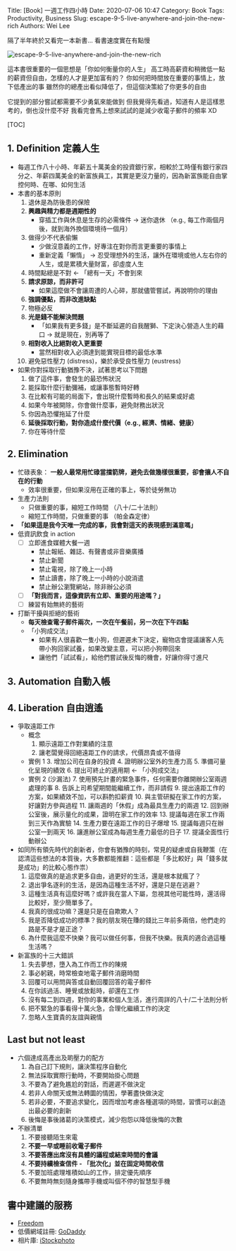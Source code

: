 Title: [Book] 一週工作四小時
Date: 2020-07-06 10:47
Category: Book
Tags: Productivity, Business
Slug: escape-9-5-live-anywhere-and-join-the-new-rich
Authors: Wei Lee

隔了半年終於又看完一本新書...
看書速度實在有點慢

![escape-9-5-live-anywhere-and-join-the-new-rich](/images/books/escape-9-5-live-anywhere-and-join-the-new-rich.jpeg)

<!--more-->

這本書很重要的一個思想是「你如何衡量你的人生」
高工時高薪資和稍微低一點的薪資但自由，怎樣的人才是更加富有的？
你如何把時間放在重要的事情上，放下低產出的事
雖然你的總產出看似降低了，但這個決策給了你更多的自由

它提到的部分嘗試都需要不少勇氣來能做到
但我覺得先看過，知道有人是這樣思考的，倒也沒什麼不好
我看完會馬上想來試試的是減少收電子郵件的頻率 XD

[TOC]

## 1. Definition 定義人生
* 每週工作八十小時、年薪五十萬美金的投資銀行家，相較於工時僅有銀行家四分之、年薪四萬美金的新富族員工，其實是更沒力量的，因為新富族能自由掌控何時、在哪、如何生活
* 本書的基本原則
    1. 退休是為防後患的保險
    2. **興趣與精力都是週期性的**
        * 穿插工作與休息是生存的必需條件 → 迷你退休 （e.g., 每工作兩個月後，就到海外換個環境待一個月）
    3. 做得少不代表偷懶
        * 少做沒意義的工作，好專注在對你而言更重要的事情上
        * 重新定義「懶惰」 → 忍受理想外的生活，讓外在環境或他人左右你的人生，或是累積大量財富，卻虛度人生
    4. 時間點總是不對 ← 「總有一天」不會到來
    5. **請求原諒，而非許可**
        * 如果這麼做不會讓周遭的人心碎，那就儘管嘗試，再說明你的理由
    6. **強調優點，而非改進缺點**
    7. 物極必反
    8. **光是錢不能解決問題**
        * 「如果我有更多錢」是不斷延遲的自我醒獅、下定決心營造人生的藉口 → 就是現在，別再等了
    9. **相對收入比絕對收入更重要**
        * 當然相對收入必須達到能實現目標的最低水準
    10. 避免惡性壓力 (distress)，樂於承受良性壓力 (eustress)
* 如果你對採取行動猶豫不決，試著思考以下問題
    1. 做了這件事，會發生的最恐怖狀況
    2. 能採取什麼行動彌補，或讓事態暫時好轉
    3. 在比較有可能的局面下，會出現什麼暫時和長久的結果或好處
    4. 如果今年被開除，你會做什麼事，避免財務出狀況
    5. 你因為恐懼拖延了什麼
    6. **延後採取行動，對你造成什麼代價（e.g., 經濟、情緒、健康）**
    7. 你在等待什麼

## 2. Elimination
* 忙碌表象： **一般人最常用忙碌當擋箭牌，避免去做幾樣很重要，卻會攘人不自在的行動**
    * 效率很重要，但如果沒用在正確的事上，等於徒勞無功
* 生產力法則
    * 只做重要的事，縮短工作時間 （八十/二十法則）
    * 縮短工作時間，只做重要的事 （帕金森定律）
* **「如果這是我今天唯一完成的事，我會對這天的表現感到滿意嗎」**
* 低資訊飲食 in action
    * [ ] 立即進食媒體大餐一週
        * 禁止報紙、雜誌、有聲書或非音樂廣播
        * 禁止新聞
        * 禁止電視，除了晚上一小時
        * 禁止讀書，除了晚上一小時的小說消遣
        * 禁止辦公瀏覽網站，除非辦公必須
    * [ ] **「對我而言，這像資訊有立即、重要的用途嗎？」**
    * [ ] 練習有始無終的藝術
* 打斷干擾與拒絕的藝術
    * **每天檢查電子郵件兩次，一次在午餐前，另一次在下午四點**
    * 「小狗成交法」
        * 如果有人很喜歡一隻小狗，但遲遲未下決定，寵物店會提議讓客人先帶小狗回家試養，如果改變主意，可以把小狗帶回來
        * 讓他們「試試看」，給他們嘗試後反悔的機會，好讓你得寸進尺

## 3. Automation 自動入帳

## 4. Liberation 自由逍遙
* 爭取遠距工作
    * 概念
        1. 顯示遠距工作對業績的注意
        2. 讓老闆覺得回絕遠距工作的請求，代價昂貴或不值得
    * 實例 1
        3. 增加公司在自身的投資
        4. 證明辦公室外的生產力高
        5. 準備可量化呈現的績效
        6. 提出可終止的適用期 <- 「小狗成交法」
    * 實例 2 (沙漏法)
        7. 使用預先計畫的緊急事件，任何需要你離開辦公室兩週處理的事
        8. 告訴上司希望期間能繼續工作，而非請假
        9. 提出遠距工作的方案，如果績效不加，可以斟酌扣薪資
        10. 與主管研擬在家工作的方案，好讓對方參與過程
        11. 讓兩週的「休假」成為最具生產力的兩週
        12. 回到辦公室後，展示量化的成果，證明在家工作的效率
        13. 提議每週在家工作兩到三天作為實驗
        14. 生產力要在遠距工作的日子爆增
        15. 提議每週只在辦公室一到兩天
        16. 讓進辦公室成為每週生產力最低的日子
        17. 提議全面性行動辦公
* 如同所有領先時代的創新者，你會有猶豫的時刻，常見的疑慮或自我鞭策（在認清這些想法的本質後，大多數都能推翻：這些都是「多比較好」與「錢多就是成功」的比較心態作祟）
    1. 這麼做真的是追求更多自由，過更好的生活，還是根本就瘋了？
    2. 退出爭名逐利的生活，是因為這種生活不好，還是只是在逃避？
    3. 這種生活真有這麼好嗎？或許我在當人下屬，忽視其他可能性時，還活得比較好，至少簡單多了。
    4. 我真的很成功嘛？還是只是在自欺欺人？
    5. 我是否降低成功的標準？我的朋友現在賺的錢比三年前多兩倍，他們走的路是不是才是正途？
    6. 為什麼我這麼不快樂？我可以做任何事，但我不快樂。我真的適合過這種生活嗎？
* 新富族的十三大錯誤
    1. 失去夢想，墮入為工作而工作的陳規
    2. 事必躬親，時常檢查地電子郵件消磨時間
    3. 回覆可以用問與答或自動回覆回答的電子郵件
    4. 在你該過活、睡覺或放鬆時，卻還在工作
    5. 沒有每二到四週，對你的事業和個人生活，進行周詳的八十/二十法則分析
    6. 把不緊急的事看得十萬火急，合理化繼續工作的決定
    7. 忽略人生寶貴的友誼與親情

## Last but not least
* 六個達成高產出及啲壓力的配方
    1. 為自己訂下規則，讓決策程序自動化
    2. 無法採取實際行動時，不要開始掛心問題
    3. 不要為了避免尷尬的對話，而遲遲不做決定
    4. 若非人命關天或無法轉圜的情困，學著盡快做決定
    5. 若非必要，不要追求變化，因而增加考慮各種選項的時間，習慣可以創造出最必要的創新
    6. 後悔是事後諸葛的決策模式，減少抱怨以降低後悔的次數
* 不辦清單
    1. 不要接聽陌生來電
    2. **不要一早或睡前收電子郵件**
    3. **不要答應出席沒有具體的議程或結束時間的會議**
    4. **不要持續檢查信件 - 「批次化」並在固定時間收信**
    5. 不要加班處理堆積如山的工作，排定優先順序
    6. 不要無時無刻隨身攜帶手機或叫個不停的智慧型手機

## 書中建議的服務
* [Freedom](https://freedom.to/features)
* 低價網域註冊: [GoDaddy](https://tw.godaddy.com/offers/domains)
* 相片庫: [iStockphoto](https://www.istockphoto.com/)
